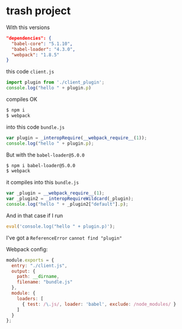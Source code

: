 # trash project

With this versions
```json
"dependencies": {
  "babel-core": "5.1.10",
  "babel-loader": "4.3.0",
  "webpack": "1.8.5"
}
```
this code `client.js`
```js
import plugin from './client_plugin';
console.log("hello " + plugin.p)
```
compiles OK
```sh
$ npm i
$ webpack
```
into this code `bundle.js`
```js
var plugin = _interopRequire(__webpack_require__(1));
console.log("hello " + plugin.p);
```

But with the `babel-loader@5.0.0`
```sh
$ npm i babel-loader@5.0.0
$ webpack
```
it compiles into this `bundle.js`
```js
var _plugin = __webpack_require__(1);
var _plugin2 = _interopRequireWildcard(_plugin);
console.log("hello " + _plugin2["default"].p);
```

And in that case if I run
```js
eval('console.log("hello " + plugin.p)');
```
I've got a `ReferenceError` `cannot find "plugin"`

Webpack config:
```js
module.exports = {
  entry: "./client.js",
  output: {
    path: __dirname,
    filename: "bundle.js"
  },
  module: {
    loaders: [
      { test: /\.js/, loader: 'babel', exclude: /node_modules/ }
    ]
  }
};
```
